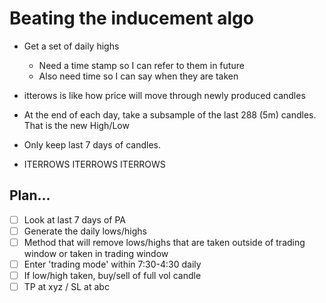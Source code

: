 # Beating the inducement algo
- Get a set of daily highs
  - Need a time stamp so I can refer to them in future
  - Also need time so I can say when they are taken

- itterows is like how price will move through newly produced candles

- At the end of each day, take a subsample of the last 288 (5m) candles. That is the new High/Low
- Only keep last 7 days of candles.

- ITERROWS ITERROWS ITERROWS

## Plan...
- [ ] Look at last 7 days of PA
- [ ] Generate the daily lows/highs
- [ ] Method that will remove lows/highs that are taken outside of trading window or taken in trading window
- [ ] Enter 'trading mode' within 7:30-4:30 daily
- [ ] If low/high taken, buy/sell of full vol candle
- [ ] TP at xyz / SL at abc